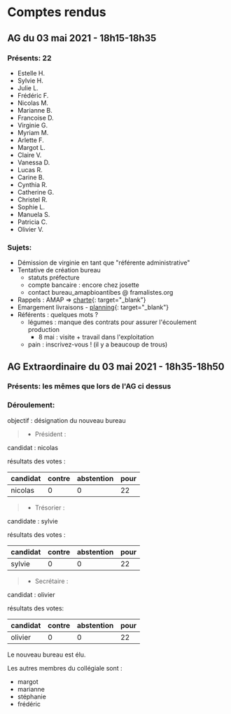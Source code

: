 # Comptes rendus

## AG du 03 mai 2021 - 18h15-18h35

### Présents: 22
- Estelle H.
- Sylvie H.
- Julie L.
- Frédéric F.
- Nicolas M.
- Marianne B.
- Francoise D.
- Virginie G.
- Myriam M.
- Arlette F.
- Margot L.
- Claire V.
- Vanessa D.
- Lucas R.
- Carine B.
- Cynthia R.
- Catherine G.
- Christel R.
- Sophie L.
- Manuela S.
- Patricia C.
- Olivier V.

### Sujets:

- Démission de virginie en tant que "référente administrative"
- Tentative de création bureau
  - statuts préfecture
  - compte bancaire : encore chez josette
  - contact bureau_amapbioantibes @ framalistes.org
- Rappels : AMAP => [charte](https://www.lesamapdeprovence.org/-La-Charte-des-AMAP,231-.html){: target="_blank"}
- Emargement livraisons - [planning](https://docs.google.com/spreadsheets/d/1kQtIHbiuz1QfO3mC2KlxSeN1LE4OISM_5VZG32BGA3s/edit#gid=161623625){: target="_blank"}
- Référents : quelques mots ?
  - légumes : manque des contrats pour assurer l'écoulement production
    - 8 mai : visite + travail dans l'exploitation
  - pain : inscrivez-vous ! (il y a beaucoup de trous)



## AG Extraordinaire du 03 mai 2021 - 18h35-18h50

### Présents: les mêmes que lors de l'AG ci dessus

### Déroulement:

objectif : désignation du nouveau bureau

> * Président :
 
candidat : nicolas

résultats des votes :

| candidat | contre | abstention | pour |
|--|--|--|--|
|nicolas|0|0|22|


> * Trésorier : 

candidate : sylvie

résultats des votes :

| candidat | contre | abstention | pour |
|--|--|--|--|
|sylvie|0|0|22|


> * Secrétaire : 

candidat : olivier

résultats des votes:

| candidat | contre | abstention | pour |
|--|--|--|--|
|olivier|0|0|22|

Le nouveau bureau est élu.

Les autres membres du collégiale sont :
* margot
* marianne
* stéphanie
* frédéric
